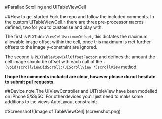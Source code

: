 #Parallax Scrolling and UITableViewCell

##How to get started
Fork the repo and follow the included comments. In the custom UITableViewCell.h there are three pre-processor macros defined, two  for you to customise and play with. 

The first is ```PLXTableViewCellMaximumOffset```, this dictates the maximum allowable image offset within the cell, once this maximum is met further offsets to the image y-constraint are ignored.

The second is ```PLXTableViewCellOffsetFactor```, and defines the amount the cell image should be offset with each call of the ```- (void)scrollViewDidScroll:(UIScrollView *)scrollView``` method.

**I hope the comments included are clear, however please do not hesitate to submit pull requests.**

##Device note
The UIViewController and UITableView have been modelled on iPhone 5/5S/5C. For other devices you'll just need to make some additions to the views AutoLayout constraints.

#Screenshot
![Image of TableViewCell]
(screenshot.png)
